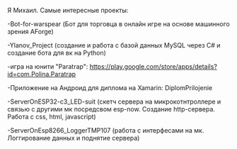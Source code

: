 Я Михаил.
Самые интересные проекты: 

-Bot-for-warspear (Бот для торговца в онлайн игре на основе машинного зрения AForge)

-Ylanov_Project (создание и работа с базой данных MySQL через C# и создание бота для вк на Python)

-игра на юнити "Paratrap": https://play.google.com/store/apps/details?id=com.Polina.Paratrap

-Приложение на Андроид для диплома на Xamarin: DiplomPrilojenie

-ServerOnESP32-c3_LED-suit (скетч сервера на микрокотнтроллере и связью с другими мк посредсвом esp-now. Создание http-сервера. Работа с css, html, javascript)

-ServerOnEsp8266_LoggerTMP107 (работа с интерфесами на мк. Логгирование данных и поднятие сервера)
